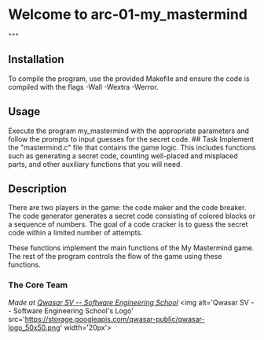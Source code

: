 
  # Welcome to arc-01-my_mastermind
    ***

 ## Installation
 To compile the program, use the provided Makefile and ensure the code is compiled with the flags -Wall -Wextra -Werror.

 ## Usage
 Execute the program my_mastermind with the appropriate parameters and follow the prompts to input guesses for the secret code. 
    ## Task
    Implement the "mastermind.c" file that contains the game logic. This includes functions such as generating a secret code, counting well-placed and misplaced parts, and other auxiliary functions that you will need.

 ## Description

  There are two players in the game: the code maker and the code breaker. The code generator generates a secret code consisting of colored blocks or a sequence of numbers. The goal of a code cracker is to guess the secret code within a limited number of attempts.

  These functions implement the main functions of the My Mastermind game. The rest of the program controls the flow of the game using these functions.
  ### The Core Team





   <span><i>Made at <a href='https://qwasar.io'>Qwasar SV -- Software Engineering School</a></i></span>
   <span><img alt='Qwasar SV -- Software Engineering School's Logo' src='https://storage.googleapis.com/qwasar-public/qwasar-logo_50x50.png' width='20px'></span>
